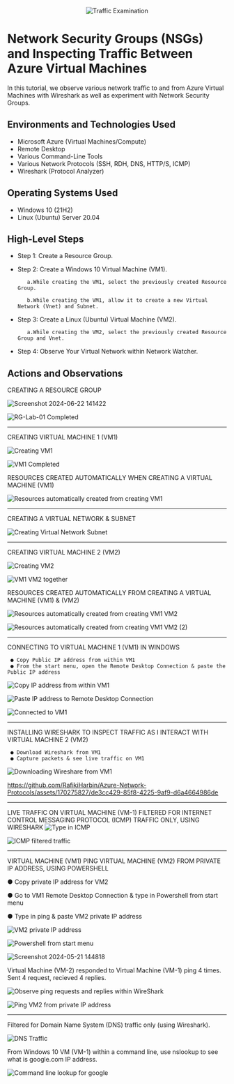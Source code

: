 <p align="center">
<img src="https://i.imgur.com/Ua7udoS.png" alt="Traffic Examination"/>
</p>

<h1>Network Security Groups (NSGs) and Inspecting Traffic Between Azure Virtual Machines</h1>
In this tutorial, we observe various network traffic to and from Azure Virtual Machines with Wireshark as well as experiment with Network Security Groups. <br />




<h2>Environments and Technologies Used</h2>

- Microsoft Azure (Virtual Machines/Compute)
- Remote Desktop
- Various Command-Line Tools
- Various Network Protocols (SSH, RDH, DNS, HTTP/S, ICMP)
- Wireshark (Protocol Analyzer)

<h2>Operating Systems Used </h2>

- Windows 10 (21H2)
- Linux (Ubuntu) Server 20.04

<h2>High-Level Steps</h2>

- Step 1: Create a Resource Group.

- Step 2: Create a Windows 10 Virtual Machine (VM1).

         a.While creating the VM1, select the previously created Resource Group.

         b.While creating the VM1, allow it to create a new Virtual Network (Vnet) and Subnet.

- Step 3: Create a Linux (Ubuntu) Virtual Machine (VM2).

         a.While creating the VM2, select the previously created Resource Group and Vnet.

- Step 4:  Observe Your Virtual Network within Network Watcher.  

<h2>Actions and Observations</h2>

CREATING A RESOURCE GROUP

![Screenshot 2024-06-22 141422](https://github.com/RafikiHarbin/Azure-Network-Protocols/assets/170275827/687e7dfd-96b8-447a-b149-48dba54e72ea)





![RG-Lab-01 Completed](https://github.com/RafikiHarbin/Azure-Network-Protocols/assets/170275827/6a0101f5-6bf7-46e7-bacd-b4f9e7a4199c)

_____________________________________________________________________________________________________________________________________________________________________________________________________________________________

CREATING VIRTUAL MACHINE 1 (VM1)


![Creating VM1](https://github.com/RafikiHarbin/Azure-Network-Protocols/assets/170275827/07fee03b-717f-478b-bc30-a626542a981a)


![VM1 Completed](https://github.com/RafikiHarbin/Azure-Network-Protocols/assets/170275827/49e88671-28d6-4d2e-a133-65ecdabf4455)

RESOURCES CREATED AUTOMATICALLY WHEN CREATING A VIRTUAL MACHINE (VM1)


![Resources automatically created from creating VM1](https://github.com/RafikiHarbin/Azure-Network-Protocols/assets/170275827/ec4fd057-7108-4561-8fda-7d34387bcb8a)

_____________________________________________________________________________________________________________________________________________________________________________________________________________________________

CREATING A VIRTUAL NETWORK & SUBNET


![Creating Virtual Network   Subnet](https://github.com/RafikiHarbin/Azure-Network-Protocols/assets/170275827/c49a7b77-b5a1-48e1-9510-fc787af7d9bd)
___________________________________________________________________________________________________________________________

CREATING VIRTUAL MACHINE 2 (VM2)


![Creating VM2](https://github.com/RafikiHarbin/Azure-Network-Protocols/assets/170275827/ccea5b01-608f-43c6-b536-3d4082251f4a)


![VM1   VM2 together](https://github.com/RafikiHarbin/Azure-Network-Protocols/assets/170275827/b661b11e-0f64-4f41-b0a6-d62168205df0)

RESOURCES CREATED AUTOMATICALLY FROM CREATING A VIRTUAL MACHINE (VM1) & (VM2)


![Resources automatically created from creating VM1   VM2](https://github.com/RafikiHarbin/Azure-Network-Protocols/assets/170275827/4d6704cd-34aa-4cdd-9c44-0daec4d4d642)



![Resources automatically created from creating VM1   VM2 (2)](https://github.com/RafikiHarbin/Azure-Network-Protocols/assets/170275827/1905afb4-2d28-4120-86a4-37ffcbfbb40b)


___________________________________________________________________________________________________________________________
CONNECTING TO VIRTUAL MACHINE 1 (VM1) IN WINDOWS 

     ● Copy Public IP address from within VM1
     ● From the start menu, open the Remote Desktop Connection & paste the Public IP address
    
![Copy IP address from within VM1](https://github.com/RafikiHarbin/Azure-Network-Protocols/assets/170275827/2efed8c4-15c8-4287-b516-320d9cdb72d9)
        


![Paste IP address to Remote Desktop Connection](https://github.com/RafikiHarbin/Azure-Network-Protocols/assets/170275827/975b98f8-b475-457b-983a-c541fb0625db)


![Connected to VM1](https://github.com/RafikiHarbin/Azure-Network-Protocols/assets/170275827/d236c7f8-a66c-4112-8c87-c57c104a1d8c)
___________________________________________________________________________________________________________________________

INSTALLING WIRESHARK TO INSPECT TRAFFIC AS I INTERACT WITH VIRTUAL MACHINE 2 (VM2)


     ● Download Wireshark from VM1 
     ● Capture packets & see live traffic on VM1




![Downloading Wireshare from VM1](https://github.com/RafikiHarbin/Azure-Network-Protocols/assets/170275827/e7b87ea3-e6ac-4336-bd3d-e374479a6d76)


https://github.com/RafikiHarbin/Azure-Network-Protocols/assets/170275827/de3cc429-85f8-4225-9af9-d6a4664986de






___________________________________________________________________________________________________________________________

LIVE TRAFFIC ON VIRTUAL MACHINE (VM-1) FILTERED FOR INTERNET CONTROL MESSAGING PROTOCOL (ICMP) TRAFFIC ONLY, USING WIRESHARK
![Type in ICMP](https://github.com/RafikiHarbin/Azure-Network-Protocols/assets/170275827/db5b6208-bcd9-4035-8311-253ed1cce4f5)





![ICMP filtered traffic](https://github.com/RafikiHarbin/Azure-Network-Protocols/assets/170275827/5ebe1694-35fa-42f7-a93d-d2ab7ec3564e)





______________________________________________________________________________________________________________________

VIRTUAL MACHINE (VM1) PING VIRTUAL MACHINE (VM2) FROM PRIVATE IP ADDRESS, USING POWERSHELL
           
  ● Copy private IP address for VM2
          
  ● Go to VM1 Remote Desktop Connection & type in Powershell from start menu
          
  ● Type in ping & paste VM2 private IP address


![VM2 private IP address](https://github.com/RafikiHarbin/Azure-Network-Protocols/assets/170275827/423e45bb-2ef9-47a0-ae0f-eff8ca6a5179)



![Powershell from start menu](https://github.com/RafikiHarbin/Azure-Network-Protocols/assets/170275827/b89837d4-ea01-4e76-984c-b852c592526d)



![Screenshot 2024-05-21 144818](https://github.com/RafikiHarbin/Azure-Network-Protocols/assets/170275827/53a2ebaa-b9b4-4f9e-8331-954890e60bae)



Virtual Machine (VM-2) responded to Virtual Machine (VM-1) ping 4 times. Sent 4 request, recieved 4 replies.


![Observe ping requests and replies within WireShark](https://github.com/RafikiHarbin/Azure-Network-Protocols/assets/170275827/d8945c6f-f2cc-45fc-91df-5ae002b9e88a)



![Ping VM2 from private IP address](https://github.com/RafikiHarbin/Azure-Network-Protocols/assets/170275827/d3b538e1-029e-4004-ac14-2eb34bebd6cd)


______________________________________________________________________________________________________________________

Filtered for Domain Name System (DNS) traffic only (using Wireshark). 

![DNS Traffic](https://github.com/RafikiHarbin/Azure-Network-Protocols/assets/170275827/d1644871-7c7c-49f6-985d-09fc126631e9)

From Windows 10 VM (VM-1) within a command line, use nslookup to see what is google.com IP address.



![Command line lookup for google](https://github.com/RafikiHarbin/Azure-Network-Protocols/assets/170275827/7bd21fad-4c19-4e86-820e-fc4b37935267)



